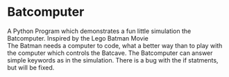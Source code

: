 # Batcomputer
A Python Program which demonstrates a fun little simulation the Batcomputer. Inspired by the Lego Batman Movie                 
The Batman needs a computer to code, what a better way than to play with the computer which controls the Batcave.
The Batcomputer can answer simple keywords as in the simulation.
There is a bug with the if statments, but will be fixed.
